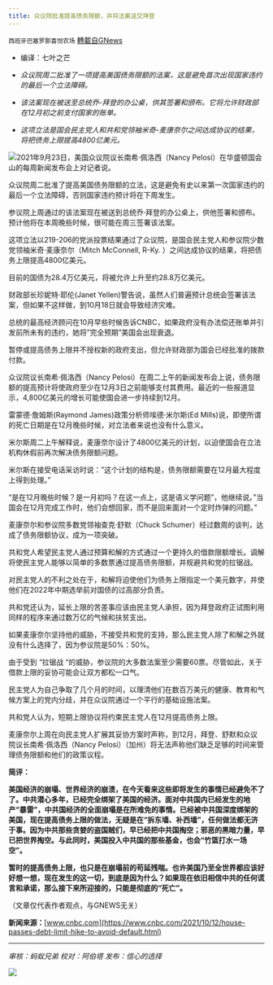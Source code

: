 ```yaml
---
title: 众议院批准提高债务限额，并将法案送交拜登
---
```

`西班牙巴塞罗那喜悦农场` [轉載自GNews](https://gnews.org/zh-hans/1592233/)

- 编译：七叶之芒


- *众议院周二批准了一项提高美国债务限额的法案，这是避免首次出现国家违约的最后一个立法障碍。*
- *该法案现在被送至总统乔-拜登的办公桌，供其签署和颁布。它将允许财政部在12月初之前支付国家的账单。*
- *这项立法是国会民主党人和共和党领袖米奇-麦康奈尔之间达成协议的结果，将把债务上限提高4800亿美元。*


![](https://assets.gnews.org/wp-content/uploads/2021/10/106946456-1632413649968-nancy.jpg)2021年9月23日，美国众议院议长南希·佩洛西（Nancy Pelosi）在华盛顿国会山的每周新闻发布会上对记者说。

众议院周二批准了提高美国债务限额的立法，这是避免有史以来第一次国家违约的最后一个立法障碍，否则国家违约预计将在下周发生。

参议院上周通过的该法案现在被送到总统乔·拜登的办公桌上，供他签署和颁布。预计他将在本周晚些时候，很可能在周三签署该法案。

这项立法以219-206的党派投票结果通过了众议院，是国会民主党人和参议院少数党领袖米奇·麦康奈尔（Mitch McConnell, R-Ky. ）之间达成协议的结果，将把债务上限提高4800亿美元。

目前的国债为28.4万亿美元，将被允许上升至约28.8万亿美元。

财政部长珍妮特·耶伦(Janet Yellen)警告说，虽然人们普遍预计总统会签署该法案，但如果不这样做，到10月18日就会导致经济灾难。

总统的最高经济顾问在10月早些时候告诉CNBC，如果政府没有办法偿还账单并引发前所未有的违约，她将”完全预期”美国会出现衰退。

暂停或提高债务上限并不授权新的政府支出，但允许财政部为国会已经批准的拨款付款。

众议院议长南希·佩洛西（Nancy Pelosi）在周二上午的新闻发布会上说，债务限额的提高预计将使政府至少在12月3日之前能够支付其费用。最近的一些报道显示，4,800亿美元的增长可能使国会进一步持续到12月。

雷蒙德·詹姆斯(Raymond James)政策分析师埃德·米尔斯(Ed Mills)说，即使所谓的死亡日期是在12月晚些时候，对立法者来说也没有什么意义。

米尔斯周二上午解释说，麦康奈尔设计了4800亿美元的计划，以迫使国会在立法机构休假前再次解决债务限额问题。

米尔斯在接受电话采访时说：”这个计划的结构是，债务限额需要在12月最大程度上得到处理。”

“是在12月晚些时候？是一月初吗？在这一点上，这是语义学问题”，他继续说。”当国会在12月完成工作时，他们会想回家，而不是回来面对一个定时炸弹的问题。”

麦康奈尔和参议院多数党领袖查克·舒默（Chuck Schumer）经过数周的谈判，达成了债务限额协议，成为一项突破。

共和党人希望民主党人通过预算和解的方式通过一个更持久的借款限额增长。调解将使民主党人能够以简单的多数票通过提高债务限额，并规避共和党的拉锯战。

对民主党人的不利之处在于，和解将迫使他们为债务上限指定一个美元数字，并使他们在2022年中期选举前对国债的过高部分负责。

共和党还认为，延长上限的苦差事应该由民主党人承担，因为拜登政府正试图利用同样的程序来通过数万亿的气候和扶贫支出。

如果麦康奈尔坚持他的威胁，不接受共和党的支持，那么民主党人除了和解之外就没有什么选择了，因为参议院是50%：50%。

由于受到 “拉锯战 “的威胁，参议院的大多数法案至少需要60票。尽管如此，关于借款上限的妥协可能会让双方都松一口气。

民主党人为自己争取了几个月的时间，以理清他们在数百万美元的健康、教育和气候方案上的党内分歧，并在众议院通过一个平行的基础设施法案。

共和党人认为，短期上限协议将约束民主党人在12月提高债务上限。

麦康奈尔上周在向民主党人扩展其妥协方案时声称，到12月，拜登、舒默和众议院议长南希·佩洛西（Nancy Pelosi）（加州）将无法声称他们缺乏足够的时间来管理债务限额和他们的政策议程。

**简评：**

**美国经济的崩塌、世界经济的崩溃，在今天看来这些即将发生的事情已经避免不了了。中共潜心多年，已经完全绑架了美国的经济。面对中共国内已经发生的地产“暴雷”，中共国经济的全面崩塌是在所难免的事情。已经被中共国深度绑架的美国，现在提高债务上限的做法，无疑是在“拆东墙、补西墙”，任何做法都无济于事。因为中共那些贪婪的盗国贼们，早已经把中共国掏空；邪恶的黑暗力量，早已把世界掏空。与此同时，美国投入中共国的那些基金，也会“竹篮打水一场空”。**

**暂时的提高债务上限，也只是在崩塌前的苟延残喘。也许美国乃至全世界都应该好好想一想，现在发生的这一切，到底是因为什么？如果现在依旧相信中共的任何谎言和承诺，那么接下来所迎接的，只能是彻底的“死亡”。**

（文章仅代表作者观点，与GNEWS无关）

**新闻来源：**[www.cnbc.com](https://www.cnbc.com/2021/10/12/house-passes-debt-limit-hike-to-avoid-default.html)

* * *

*审核：蚂蚁兄弟*
*校对：阿伯塔*
*发布：信心的选择*

![](https://assets.gnews.org/wp-content/uploads/2021/10/GNEWS_CH.-1-1.jpeg)

